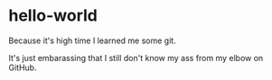 # hello-world
Because it's high time I learned me some git.


It's just embarassing that I still don't know my ass from my elbow on GitHub.

